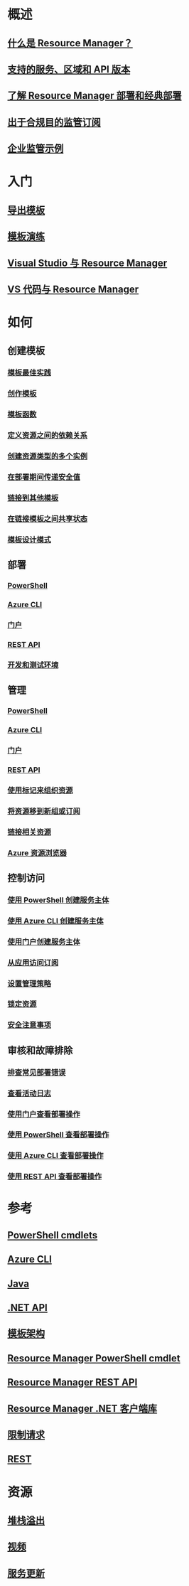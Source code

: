 # 概述
## [什么是 Resource Manager？](resource-group-overview.md)
## [支持的服务、区域和 API 版本](../resource-manager-supported-services.md?toc=%2fazure%2fazure-resource-manager%2ftoc.json)
## [了解 Resource Manager 部署和经典部署](../resource-manager-deployment-model.md?toc=%2fazure%2fazure-resource-manager%2ftoc.json)
## [出于合规目的监管订阅](../resource-manager-subscription-governance.md?toc=%2fazure%2fazure-resource-manager%2ftoc.json)
## [企业监管示例](../resource-manager-subscription-examples.md?toc=%2fazure%2fazure-resource-manager%2ftoc.json)
# 入门
## [导出模板](../resource-manager-export-template.md?toc=%2fazure%2fazure-resource-manager%2ftoc.json)
## [模板演练](../resource-manager-template-walkthrough.md?toc=%2fazure%2fazure-resource-manager%2ftoc.json)
## [Visual Studio 与 Resource Manager](../vs-azure-tools-resource-groups-deployment-projects-create-deploy.md?toc=%2fazure%2fazure-resource-manager%2ftoc.json)
## [VS 代码与 Resource Manager](../resource-manager-vs-code.md?toc=%2fazure%2fazure-resource-manager%2ftoc.json)

# 如何
## 创建模板
### [模板最佳实践](../resource-manager-template-best-practices.md?toc=%2fazure%2fazure-resource-manager%2ftoc.json)
### [创作模板](../resource-group-authoring-templates.md?toc=%2fazure%2fazure-resource-manager%2ftoc.json)
### [模板函数](../resource-group-template-functions.md?toc=%2fazure%2fazure-resource-manager%2ftoc.json)
### [定义资源之间的依赖关系](../resource-group-define-dependencies.md?toc=%2fazure%2fazure-resource-manager%2ftoc.json)
### [创建资源类型的多个实例](../resource-group-create-multiple.md?toc=%2fazure%2fazure-resource-manager%2ftoc.json)
### [在部署期间传递安全值](../resource-manager-keyvault-parameter.md?toc=%2fazure%2fazure-resource-manager%2ftoc.json)
### [链接到其他模板](../resource-group-linked-templates.md?toc=%2fazure%2fazure-resource-manager%2ftoc.json)
### [在链接模板之间共享状态](../best-practices-resource-manager-state.md?toc=%2fazure%2fazure-resource-manager%2ftoc.json)
### [模板设计模式](../best-practices-resource-manager-design-templates.md?toc=%2fazure%2fazure-resource-manager%2ftoc.json)
## 部署
### [PowerShell](../resource-group-template-deploy.md?toc=%2fazure%2fazure-resource-manager%2ftoc.json)
### [Azure CLI](../resource-group-template-deploy-cli.md?toc=%2fazure%2fazure-resource-manager%2ftoc.json)
### [门户](../resource-group-template-deploy-portal.md?toc=%2fazure%2fazure-resource-manager%2ftoc.json)
### [REST API](../resource-group-template-deploy-rest.md?toc=%2fazure%2fazure-resource-manager%2ftoc.json)
### [开发和测试环境](../solution-dev-test-environments.md?toc=%2fazure%2fazure-resource-manager%2ftoc.json)
## 管理
### [PowerShell](../powershell-azure-resource-manager.md?toc=%2fazure%2fazure-resource-manager%2ftoc.json)
### [Azure CLI](../xplat-cli-azure-resource-manager.md?toc=%2fazure%2fazure-resource-manager%2ftoc.json)
### [门户](../azure-portal/resource-group-portal.md?toc=%2fazure%2fazure-resource-manager%2ftoc.json)
### [REST API](../resource-manager-rest-api.md?toc=%2fazure%2fazure-resource-manager%2ftoc.json)
### [使用标记来组织资源](../resource-group-using-tags.md?toc=%2fazure%2fazure-resource-manager%2ftoc.json)
### [将资源移到新组或订阅](../resource-group-move-resources.md?toc=%2fazure%2fazure-resource-manager%2ftoc.json)
### [链接相关资源](../resource-group-link-resources.md?toc=%2fazure%2fazure-resource-manager%2ftoc.json)
### [Azure 资源浏览器](../resource-manager-resource-explorer.md?toc=%2fazure%2fazure-resource-manager%2ftoc.json)
## 控制访问
### [使用 PowerShell 创建服务主体](../resource-group-authenticate-service-principal.md?toc=%2fazure%2fazure-resource-manager%2ftoc.json)
### [使用 Azure CLI 创建服务主体](../resource-group-authenticate-service-principal-cli.md?toc=%2fazure%2fazure-resource-manager%2ftoc.json)
### [使用门户创建服务主体](../resource-group-create-service-principal-portal.md?toc=%2fazure%2fazure-resource-manager%2ftoc.json)
### [从应用访问订阅](../resource-manager-api-authentication.md?toc=%2fazure%2fazure-resource-manager%2ftoc.json)
### [设置管理策略](../resource-manager-policy.md?toc=%2fazure%2fazure-resource-manager%2ftoc.json)
### [锁定资源](../resource-group-lock-resources.md?toc=%2fazure%2fazure-resource-manager%2ftoc.json)
### [安全注意事项](../best-practices-resource-manager-security.md?toc=%2fazure%2fazure-resource-manager%2ftoc.json)
## 审核和故障排除
### [排查常见部署错误](../resource-manager-common-deployment-errors.md?toc=%2fazure%2fazure-resource-manager%2ftoc.json)
### [查看活动日志](../resource-group-audit.md?toc=%2fazure%2fazure-resource-manager%2ftoc.json)
### [使用门户查看部署操作](../resource-manager-troubleshoot-deployments-portal.md?toc=%2fazure%2fazure-resource-manager%2ftoc.json)
### [使用 PowerShell 查看部署操作](../resource-manager-troubleshoot-deployments-powershell.md?toc=%2fazure%2fazure-resource-manager%2ftoc.json)
### [使用 Azure CLI 查看部署操作](../resource-manager-troubleshoot-deployments-cli.md?toc=%2fazure%2fazure-resource-manager%2ftoc.json)
### [使用 REST API 查看部署操作](../resource-manager-troubleshoot-deployments-rest.md?toc=%2fazure%2fazure-resource-manager%2ftoc.json)
# 参考
## [PowerShell cmdlets](/powershell/azureps-cmdlets-docs/)
## [Azure CLI](/cli/azure)
## [Java](/java/api)
## [.NET API](/dotnet/api)
## [模板架构](https://github.com/Azure/azure-resource-manager-schemas)
## [Resource Manager PowerShell cmdlet](/powershell/resourcemanager/azurerm.resources/v3.2.0/azurerm.resources)
## [Resource Manager REST API](/rest/api/resources/)
## [Resource Manager .NET 客户端库](/dotnet/api/microsoft.azure.management.resourcemanager)
## [限制请求](../resource-manager-request-limits.md?toc=%2fazure%2fazure-resource-manager%2ftoc.json)
## [REST](/rest/api/resources/)

# 资源
## [堆栈溢出](http://stackoverflow.com/questions/tagged/azure-resource-manager)
## [视频](https://azure.microsoft.com/documentation/videos/index/?services=azure-resource-manager)
## [服务更新](https://azure.microsoft.com/updates/?product=azure-resource-manager) 

<!--HONumber=Nov16_HO2-->


